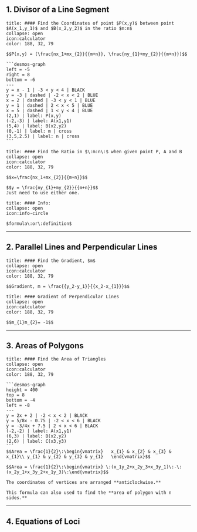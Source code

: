 ## 1. Divisor of a Line Segment

````ad-note (formula-notes?)
title: #### Find the Coordinates of point $P(x,y)$ between point $A(x_1,y_1)$ and $B(x_2,y_2)$ in the ratio $m:n$
collapse: open 
icon:calculator
color: 188, 32, 79

$$P(x,y) = (\frac{nx_1+mx_{2}}{{m+n}}, \frac{ny_{1}+my_{2}}{{m+n}})$$

```desmos-graph
left = -5
right = 8
bottom = -6
---
y = x - 1 | -3 < y < 4 | BLACK
y = -3 | dashed | -2 < x < 2 | BLUE
x = 2 | dashed | -3 < y < 1 | BLUE
y = 1 | dashed | 2 < x < 5 | BLUE
x = 5 | dashed | 1 < y < 4 | BLUE
(2,1) | label: P(x,y)
(-2,-3) | label: A(x1,y1)
(5,4) | label: B(x2,y2)
(0,-1) | label: m | cross
(3.5,2.5) | label: n | cross
```
````

```ad-note  
title: #### Find the Ratio in $\:m:n\:$ when given point P, A and B
collapse: open 
icon:calculator
color: 188, 32, 79

$$x=\frac{nx_1+mx_{2}}{{m+n}}$$

$$y = \frac{ny_{1}+my_{2}}{{m+n}}$$
Just need to use either one.
``` 


```ad-note
title: #### Info: 
collapse: open
icon:info-circle

$formula\:or\:definition$ 
```
---

## 2. Parallel Lines and Perpendicular Lines

```ad-note 
title: #### Find the Gradient, $m$
collapse: open 
icon:calculator
color: 188, 32, 79

$$Gradient, m = \frac{{y_2-y_1}}{{x_2-x_{1}}}$$
``` 

```ad-note 
title: #### Gradient of Perpendicular Lines
collapse: open 
icon:calculator
color: 188, 32, 79

$$m_{1}m_{2}= -1$$
``` 
---

## 3. Areas of Polygons

````ad-note 
title: #### Find the Area of Triangles
collapse: open 
icon:calculator
color: 188, 32, 79

```desmos-graph
height = 400
top = 8
bottom = -4
left = -8
---
y = 2x + 2 | -2 < x < 2 | BLACK
y = 5/8x - 0.75 | -2 < x < 6 | BLACK
y = -3/4x + 7.5 | 2 < x < 6 | BLACK
(-2,-2) | label: A(x1,y1)
(6,3) | label: B(x2,y2)
(2,6) | label: C(x3,y3)
```
$$Area = \frac{1}{2}\:\begin{vmatrix}   x_{1} & x_{2} & x_{3} & x_{1}\\ y_{1} & y_{2} & y_{3} & y_{1}   \end{vmatrix}$$

$$Area = \frac{1}{2}\:\begin{vmatrix} \:(x_1y_2+x_2y_3+x_3y_1)\:-\:(x_2y_1+x_3y_2+x_1y_3)\:\end{vmatrix}$$

The coordinates of vertices are arranged **anticlockwise.**

This formula can also used to find the **area of polygon with n sides.**
```` 
---

## 4. Equations of Loci